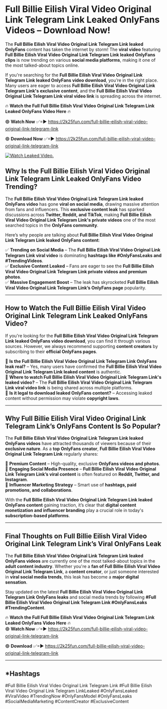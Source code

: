 # Full Billie Eilish Viral Video Original Link Telegram Link Leaked OnlyFans Videos – Download Now!

The **Full Billie Eilish Viral Video Original Link Telegram Link leaked OnlyFans** content has taken the internet by storm! The **viral video** featuring **Full Billie Eilish Viral Video Original Link Telegram Link leaked OnlyFans clips** is now trending on various **social media platforms**, making it one of the most talked-about topics online.  

If you're searching for the **Full Billie Eilish Viral Video Original Link Telegram Link leaked OnlyFans video download**, you’re in the right place. Many users are eager to access **Full Billie Eilish Viral Video Original Link Telegram Link's exclusive content**, and the **Full Billie Eilish Viral Video Original Link Telegram Link viral video link** is spreading across the internet.  

🔥 **Watch the Full Full Billie Eilish Viral Video Original Link Telegram Link Leaked OnlyFans Video Here** 🔥  

🟢 **Watch Now** ✅=► https://2k25fun.com/full-billie-eilish-viral-video-original-link-telegram-link

🟢 **Download Now** ✅=► https://2k25fun.com/full-billie-eilish-viral-video-original-link-telegram-link

[![Watch Leaked Video.](https://miro.medium.com/v2/resize:fit:828/format:webp/1*cilzJN44JGOrTw9NJCrNHA.gif "Watch Leaked Video")](https://2k25fun.com/full-billie-eilish-viral-video-original-link-telegram-link)

## **Why Is the Full Billie Eilish Viral Video Original Link Telegram Link Leaked OnlyFans Video Trending?**  

The **Full Billie Eilish Viral Video Original Link Telegram Link leaked OnlyFans video** has gone **viral on social media**, drawing massive attention from fans and influencers. This **exclusive content leak** has sparked discussions across **Twitter, Reddit, and TikTok**, making **Full Billie Eilish Viral Video Original Link Telegram Link's private videos** one of the most searched topics in the **OnlyFans community**.  

Here’s why people are talking about **Full Billie Eilish Viral Video Original Link Telegram Link leaked OnlyFans content**:  

✅ **Trending on Social Media** – The **Full Billie Eilish Viral Video Original Link Telegram Link viral video** is dominating **hashtags like #OnlyFansLeaks and #TrendingVideos**.  
✅ **Exclusive Content Leaked** – Fans are eager to see the **Full Billie Eilish Viral Video Original Link Telegram Link private videos and premium photos**.  
✅ **Massive Engagement Boost** – The leak has skyrocketed **Full Billie Eilish Viral Video Original Link Telegram Link’s OnlyFans page** popularity.  

---

## **How to Watch the Full Billie Eilish Viral Video Original Link Telegram Link Leaked OnlyFans Video?**  

If you're looking for the **Full Billie Eilish Viral Video Original Link Telegram Link leaked OnlyFans video download**, you can find it through various sources. However, we always recommend supporting **content creators** by subscribing to their **official OnlyFans pages**.  

🔹 **Is the Full Billie Eilish Viral Video Original Link Telegram Link OnlyFans leak real?** – Yes, many users have confirmed the **Full Billie Eilish Viral Video Original Link Telegram Link leaked content** is authentic.  
🔹 **Where to watch Full Billie Eilish Viral Video Original Link Telegram Link's leaked video?** – The **Full Billie Eilish Viral Video Original Link Telegram Link viral video link** is being shared across multiple platforms.  
🔹 **Is it legal to download leaked OnlyFans content?** – Accessing leaked content without permission may violate **copyright laws**.  

---

## **Why Full Billie Eilish Viral Video Original Link Telegram Link’s OnlyFans Content Is So Popular?**  

The **Full Billie Eilish Viral Video Original Link Telegram Link leaked OnlyFans videos** have attracted thousands of viewers because of their **exclusive nature**. As a **top OnlyFans creator**, **Full Billie Eilish Viral Video Original Link Telegram Link** regularly shares:  

📌 **Premium Content** – High-quality, exclusive **OnlyFans videos and photos**.  
📌 **Engaging Social Media Presence** – **Full Billie Eilish Viral Video Original Link Telegram Link’s viral content** is often featured on **Reddit, Twitter, and Instagram**.  
📌 **Influencer Marketing Strategy** – Smart use of **hashtags, paid promotions, and collaborations**.  

With the **Full Billie Eilish Viral Video Original Link Telegram Link leaked OnlyFans content** gaining traction, it’s clear that **digital content monetization and influencer branding** play a crucial role in today's **subscription-based platforms**.  

---

## **Final Thoughts on Full Billie Eilish Viral Video Original Link Telegram Link’s Viral OnlyFans Leak**  

The **Full Billie Eilish Viral Video Original Link Telegram Link leaked OnlyFans videos** are currently one of the most talked-about topics in the **adult content industry**. Whether you're a **fan of Full Billie Eilish Viral Video Original Link Telegram Link**, a **content creator**, or just someone interested in **viral social media trends**, this leak has become a **major digital sensation**.  

Stay updated on the latest **Full Billie Eilish Viral Video Original Link Telegram Link OnlyFans leaks** and social media trends by following **#Full Billie Eilish Viral Video Original Link Telegram Link #OnlyFansLeaks #TrendingContent**.  

🔥 **Watch the Full Full Billie Eilish Viral Video Original Link Telegram Link Leaked OnlyFans Video Here** 🔥  
🟢 **Watch Now** ✅=► https://2k25fun.com/full-billie-eilish-viral-video-original-link-telegram-link

🟢 **Download** ✅=► https://2k25fun.com/full-billie-eilish-viral-video-original-link-telegram-link

---

## *Hashtags
#Full Billie Eilish Viral Video Original Link Telegram Link #Full Billie Eilish Viral Video Original Link Telegram LinkLeaked #OnlyFansLeaked #ViralVideo #TrendingNow #OnlyFansModel #OnlyFansLeaks #SocialMediaMarketing #ContentCreator #ExclusiveContent  